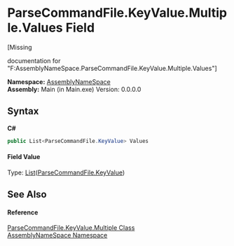 # ParseCommandFile.KeyValue.Multiple.Values Field
 

\[Missing <summary> documentation for "F:AssemblyNameSpace.ParseCommandFile.KeyValue.Multiple.Values"\]

**Namespace:**&nbsp;<a href="6bcc80ef-5cfd-db5f-1eb2-7297d1c16397">AssemblyNameSpace</a><br />**Assembly:**&nbsp;Main (in Main.exe) Version: 0.0.0.0

## Syntax

**C#**<br />
``` C#
public List<ParseCommandFile.KeyValue> Values
```


#### Field Value
Type: <a href="http://msdn2.microsoft.com/en-us/library/6sh2ey19" target="_blank">List</a>(<a href="9f13b772-a047-4fa3-fdbb-b24c50a98f9b">ParseCommandFile.KeyValue</a>)

## See Also


#### Reference
<a href="4de915df-1985-2e46-d008-80eea2c14ed7">ParseCommandFile.KeyValue.Multiple Class</a><br /><a href="6bcc80ef-5cfd-db5f-1eb2-7297d1c16397">AssemblyNameSpace Namespace</a><br />
